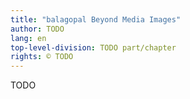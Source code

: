 ```yaml
---
title: "balagopal Beyond Media Images"
author: TODO
lang: en
top-level-division: TODO part/chapter
rights: © TODO
---
```


TODO

